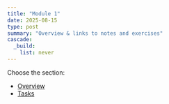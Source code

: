 ```yaml
---
title: "Module 1"
date: 2025-08-15
type: post 
summary: "Overview & links to notes and exercises"
cascade:               
  _build:
    list: never
---
```


Choose the section:
- [Overview](summary/)
- [Tasks](exercises/)
